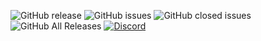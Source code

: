 ![GitHub release](https://img.shields.io/github/release/UzumakiYT/LeafSK.svg?style=for-the-badge)
![GitHub issues](https://img.shields.io/github/issues-raw/UzumakiYT/LeafSK.svg?style=for-the-badge)
![GitHub closed issues](https://img.shields.io/github/issues-closed-raw/UzumakiYT/LeafSK.svg?style=for-the-badge)
![GitHub All Releases](https://img.shields.io/github/downloads/UzumakiYT/LeafSK/total.svg?style=for-the-badge)
[![Discord](https://img.shields.io/discord/512839665166974976.svg?style=for-the-badge)](https://discordapp.com/invite/8N4Ch9f)
